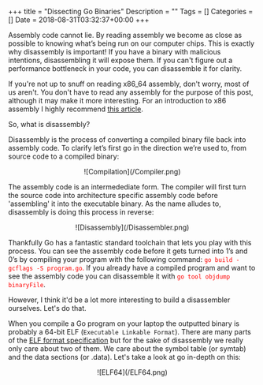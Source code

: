 +++
title = "Dissecting Go Binaries"
Description = ""
Tags = []
Categories = []
Date = 2018-08-31T03:32:37+00:00
+++

Assembly code cannot lie. By reading assembly we become as close as possible to knowing what’s being run on our computer chips. This is exactly why disassembly is important! If you have a binary with malicious intentions, disassembling it will expose them. If you can't figure out a performance bottleneck in your code, you can disassemble it for clarity. 

If you're not up to snuff on reading x86_64 assembly, don't worry, most of us aren't. You don't have to read any assembly for the purpose of this post, although it may make it more interesting. For an introduction to x86 assembly I highly recommend [this article](https://www.nayuki.io/page/a-fundamental-introduction-to-x86-assembly-programming).

So, what is disassembly? 

Disassembly is the process of converting a compiled binary file back into assembly code. To clarify let’s first go in the direction we’re used to, from source code to a compiled binary:

<center>![Compilation](/Compiler.png)</center>

The assembly code is an intermedediate form. The compiler will first turn the source code into architecture specific assembly code before 'assembling' it into the executable binary. As the name alludes to, disassembly is doing this process in reverse:

<center>![Disassembly](/Disassembler.png)</center>

Thankfully Go has a fantastic standard toolchain that lets you play with this process. You can see the assembly code before it gets turned into 1’s and 0’s by compiling your program with the following command: <span style="color:red">`go build -gcflags -S program.go`.</span> If you already have a compiled program and want to see the assembly code you can disassemble it with <span style="color:red">`go tool objdump binaryFile`</span>.

However, I think it'd be a lot more interesting to build a disassembler ourselves. Let's do that.

When you compile a Go program on your laptop the outputted binary is probably a 64-bit ELF (`Executable Linkable Format`). There are many parts of the [ELF format specification](http://man7.org/linux/man-pages/man5/elf.5.html) but for the sake of disassembly we really only care about two of them. We care about the symbol table (or symtab) and the data sections (or .data). Let's take a look at go in-depth on this:

<center>![ELF64](/ELF64.png)</center>
